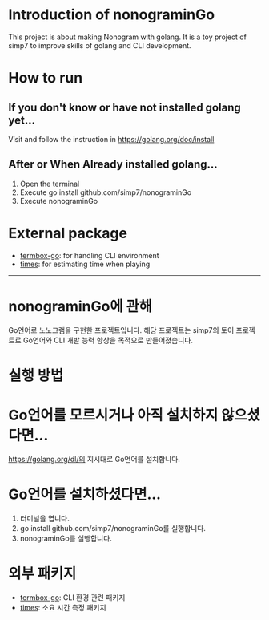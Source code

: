 # Introduction of nonograminGo
This project is about making Nonogram with golang.
It is a toy project of simp7 to improve skills of golang and CLI development.

# How to run

## If you don't know or have not installed golang yet...
Visit and follow the instruction in https://golang.org/doc/install

## After or When Already installed golang...
1. Open the terminal
2. Execute go install github.com/simp7/nonograminGo
3. Execute nonograminGo

# External package
- [termbox-go](https://github.com/nsf/termbox-go): for handling CLI environment
- [times](https://github.com/simp7/times): for estimating time when playing

---------------------------------------------------------------------------------------------------------------------

# nonograminGo에 관해
Go언어로 노노그램을 구현한 프로젝트입니다.
해당 프로젝트는 simp7의 토이 프로젝트로 Go언어와 CLI 개발 능력 향상을 목적으로 만들어졌습니다.

# 실행 방법
# Go언어를 모르시거나 아직 설치하지 않으셨다면...
https://golang.org/dl/의 지시대로 Go언어를 설치합니다.

# Go언어를 설치하셨다면...
1. 터미널을 엽니다.
2. go install github.com/simp7/nonograminGo를 실행합니다.
3. nonograminGo를 실행합니다.

# 외부 패키지
- [termbox-go](https://github.com/nsf/termbox-go): CLI 환경 관련 패키지
- [times](https://github.com/simp7/times): 소요 시간 측정 패키지